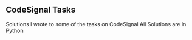 ## CodeSignal Tasks

Solutions I wrote to some of the tasks on CodeSignal
All Solutions are in Python
